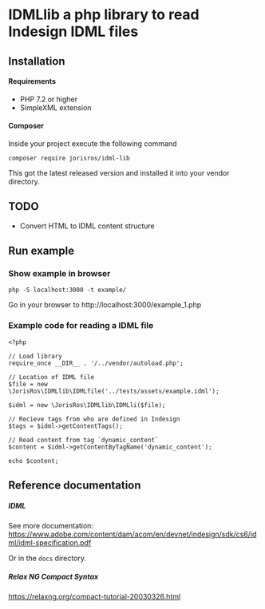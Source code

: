 # IDMLlib a php library to read Indesign IDML files

## Installation

#### Requirements

- PHP 7.2 or higher
- SimpleXML extension

#### Composer
Inside your project execute the following command
```
composer require jorisros/idml-lib
``` 
This got the latest released version and installed it into your vendor directory.

## TODO
- Convert HTML to IDML content structure

## Run example
### Show example in browser
```
php -S localhost:3000 -t example/
```

Go in your browser to http://localhost:3000/example_1.php
### Example code for reading a IDML file

```
<?php 

// Load library
require_once __DIR__ . '/../vendor/autoload.php';

// Location of IDML file
$file = new \JorisRos\IDMLlib\IDMLfile('../tests/assets/example.idml');

$idml = new \JorisRos\IDMLlib\IDMLli($file);

// Recieve tags from who are defined in Indesign
$tags = $idml->getContentTags();

// Read content from tag `dynamic_content`
$content = $idml->getContentByTagName('dynamic_content');

echo $content;
```

## Reference documentation
##### IDML
See more documentation: https://www.adobe.com/content/dam/acom/en/devnet/indesign/sdk/cs6/idml/idml-specification.pdf

Or in the ``docs`` directory.
##### Relax NG Compact Syntax 
https://relaxng.org/compact-tutorial-20030326.html